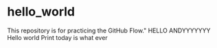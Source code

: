 # hello_world
This repository is for practicing the GitHub Flow."
HELLO ANDYYYYYYY
Hello world
Print today is what ever
